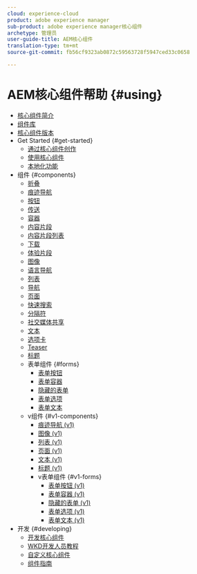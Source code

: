 ```yaml
---
cloud: experience-cloud
product: adobe experience manager
sub-product: adobe experience manager核心组件
archetype: 管理员
user-guide-title: AEM核心组件
translation-type: tm+mt
source-git-commit: fb56cf9323ab0872c59563728f5947ced33c0658

---
```



# AEM核心组件帮助 {#using}

+ [核心组件简介](introduction.md)
+ [组件库](http://opensource.adobe.com/aem-core-wcm-components/library.html)
+ [核心组件版本](versions.md)
+ Get Started {#get-started}
   + [通过核心组件创作](authoring.md)
   + [使用核心组件](using.md)
   + [本地化功能](localization.md)
+ 组件 {#components}
   + [折叠](accordion.md)
   + [痕迹导航](breadcrumb.md)
   + [按钮](button.md)
   + [传送](carousel.md)
   + [容器](container.md)
   + [内容片段](content-fragment-component.md)
   + [内容片段列表](content-fragment-list.md)
   + [下载](download.md)
   + [体验片段](experience-fragment.md)
   + [图像](image.md)
   + [语言导航](language-navigation.md)
   + [列表](list.md)
   + [导航](navigation.md)
   + [页面](page.md)
   + [快速搜索](quick-search.md)
   + [分隔符](separator.md)
   + [社交媒体共享](sharing.md)
   + [文本](text.md)
   + [选项卡](tabs.md)
   + [Teaser](teaser.md)
   + [标题](title.md)
   + 表单组件 {#forms}
      + [表单按钮](form-button.md)
      + [表单容器](form-container.md)
      + [隐藏的表单](form-hidden.md)
      + [表单选项](form-options.md)
      + [表单文本](form-text.md)
   + v组件 {#v1-components}
      + [痕迹导航 (v1)](breadcrumb-v1.md)
      + [图像 (v1)](image-v1.md)
      + [列表 (v1)](list-v1.md)
      + [页面 (v1)](page-v1.md)
      + [文本 (v1)](text-v1.md)
      + [标题 (v1)](title-v1.md)
      + v表单组件 {#v1-forms}
         + [表单按钮 (v1)](form-button-v1.md)
         + [表单容器 (v1)](form-container-v1.md)
         + [隐藏的表单 (v1)](form-hidden-v1.md)
         + [表单选项 (v1)](form-options-v1.md)
         + [表单文本 (v1)](form-text-v1.md)
+ 开发 {#developing}
   + [开发核心组件](developing.md)
   + [WKD开发人员教程](https://helpx.adobe.com/experience-manager/6-5/sites/developing/using/getting-started.html)
   + [自定义核心组件](customizing.md)
   + [组件指南](guidelines.md)

